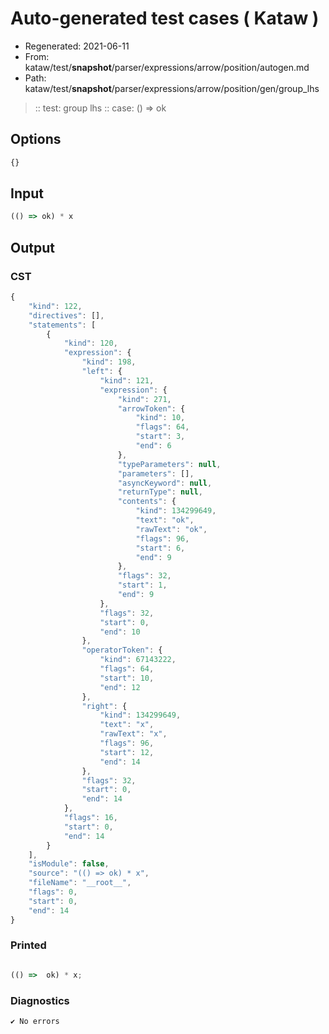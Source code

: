 # Auto-generated test cases ( Kataw )
- Regenerated: 2021-06-11
- From: kataw/test/__snapshot__/parser/expressions/arrow/position/autogen.md
- Path: kataw/test/__snapshot__/parser/expressions/arrow/position/gen/group_lhs
> :: test: group lhs
> :: case: () => ok
## Options

`````js
{}
`````
## Input

`````js
(() => ok) * x
`````
## Output

### CST

```javascript
{
    "kind": 122,
    "directives": [],
    "statements": [
        {
            "kind": 120,
            "expression": {
                "kind": 198,
                "left": {
                    "kind": 121,
                    "expression": {
                        "kind": 271,
                        "arrowToken": {
                            "kind": 10,
                            "flags": 64,
                            "start": 3,
                            "end": 6
                        },
                        "typeParameters": null,
                        "parameters": [],
                        "asyncKeyword": null,
                        "returnType": null,
                        "contents": {
                            "kind": 134299649,
                            "text": "ok",
                            "rawText": "ok",
                            "flags": 96,
                            "start": 6,
                            "end": 9
                        },
                        "flags": 32,
                        "start": 1,
                        "end": 9
                    },
                    "flags": 32,
                    "start": 0,
                    "end": 10
                },
                "operatorToken": {
                    "kind": 67143222,
                    "flags": 64,
                    "start": 10,
                    "end": 12
                },
                "right": {
                    "kind": 134299649,
                    "text": "x",
                    "rawText": "x",
                    "flags": 96,
                    "start": 12,
                    "end": 14
                },
                "flags": 32,
                "start": 0,
                "end": 14
            },
            "flags": 16,
            "start": 0,
            "end": 14
        }
    ],
    "isModule": false,
    "source": "(() => ok) * x",
    "fileName": "__root__",
    "flags": 0,
    "start": 0,
    "end": 14
}
```

### Printed

```javascript

(() =>  ok) * x;
```

### Diagnostics

```javascript
✔ No errors
```

